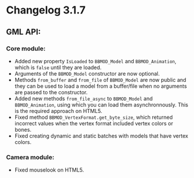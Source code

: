# Changelog 3.1.7

## GML API:
### Core module:
* Added new property `IsLoaded` to `BBMOD_Model` and `BBMOD_Animation`, which is `false` until they are loaded.
* Arguments of the `BBMOD_Model` constructor are now optional.
* Methods `from_buffer` and `from_file` of `BBMOD_Model` are now public and they can be used to load a model from a buffer/file when no arguments are passed to the constructor.
* Added new methods `from_file_async` to `BBMOD_Model` and `BBMOD_Animation`, using which you can load them asynchronnously. This is the required approach on HTML5.
* Fixed method `BBMOD_VertexFormat.get_byte_size`, which returned incorrect values when the vertex format included vertex colors or bones.
* Fixed creating dynamic and static batches with models that have vertex colors.

### Camera module:
* Fixed mouselook on HTML5.
